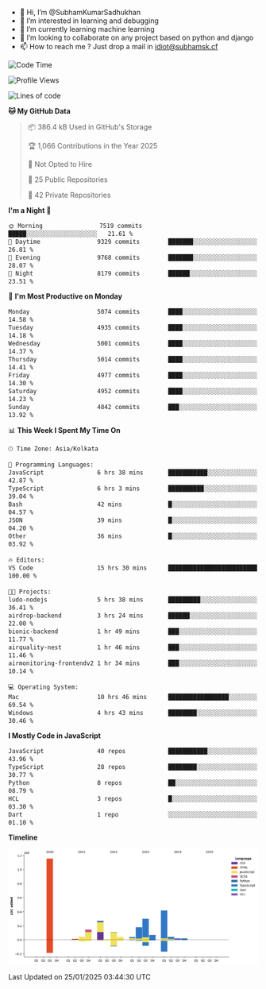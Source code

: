 - 👋 Hi, I’m @SubhamKumarSadhukhan
- 👀 I’m interested in learning and debugging
- 🌱 I’m currently learning machine learning
- 💞️ I’m looking to collaborate on any project based on python and django
- 📫 How to reach me ?
      Just drop a mail in idiot@subhamsk.cf

<!---
SubhamKumarSadhukhan/SubhamKumarSadhukhan is a ✨ special ✨ repository because its `README.md` (this file) appears on your GitHub profile.
You can click the Preview link to take a look at your changes.
--->


<!--START_SECTION:waka-->
![Code Time](http://img.shields.io/badge/Code%20Time-2%2C730%20hrs%2026%20mins-blue)

![Profile Views](http://img.shields.io/badge/Profile%20Views-0-blue)

![Lines of code](https://img.shields.io/badge/From%20Hello%20World%20I%27ve%20Written-2.8%20million%20lines%20of%20code-blue)

**🐱 My GitHub Data** 

> 📦 386.4 kB Used in GitHub's Storage 
 > 
> 🏆 1,066 Contributions in the Year 2025
 > 
> 🚫 Not Opted to Hire
 > 
> 📜 25 Public Repositories 
 > 
> 🔑 42 Private Repositories 
 > 
**I'm a Night 🦉** 

```text
🌞 Morning                7519 commits        █████░░░░░░░░░░░░░░░░░░░░   21.61 % 
🌆 Daytime                9329 commits        ███████░░░░░░░░░░░░░░░░░░   26.81 % 
🌃 Evening                9768 commits        ███████░░░░░░░░░░░░░░░░░░   28.07 % 
🌙 Night                  8179 commits        ██████░░░░░░░░░░░░░░░░░░░   23.51 % 
```
📅 **I'm Most Productive on Monday** 

```text
Monday                   5074 commits        ████░░░░░░░░░░░░░░░░░░░░░   14.58 % 
Tuesday                  4935 commits        ████░░░░░░░░░░░░░░░░░░░░░   14.18 % 
Wednesday                5001 commits        ████░░░░░░░░░░░░░░░░░░░░░   14.37 % 
Thursday                 5014 commits        ████░░░░░░░░░░░░░░░░░░░░░   14.41 % 
Friday                   4977 commits        ████░░░░░░░░░░░░░░░░░░░░░   14.30 % 
Saturday                 4952 commits        ████░░░░░░░░░░░░░░░░░░░░░   14.23 % 
Sunday                   4842 commits        ███░░░░░░░░░░░░░░░░░░░░░░   13.92 % 
```


📊 **This Week I Spent My Time On** 

```text
🕑︎ Time Zone: Asia/Kolkata

💬 Programming Languages: 
JavaScript               6 hrs 38 mins       ███████████░░░░░░░░░░░░░░   42.87 % 
TypeScript               6 hrs 3 mins        ██████████░░░░░░░░░░░░░░░   39.04 % 
Bash                     42 mins             █░░░░░░░░░░░░░░░░░░░░░░░░   04.57 % 
JSON                     39 mins             █░░░░░░░░░░░░░░░░░░░░░░░░   04.20 % 
Other                    36 mins             █░░░░░░░░░░░░░░░░░░░░░░░░   03.92 % 

🔥 Editors: 
VS Code                  15 hrs 30 mins      █████████████████████████   100.00 % 

🐱‍💻 Projects: 
ludo-nodejs              5 hrs 38 mins       █████████░░░░░░░░░░░░░░░░   36.41 % 
airdrop-backend          3 hrs 24 mins       ██████░░░░░░░░░░░░░░░░░░░   22.00 % 
bionic-backend           1 hr 49 mins        ███░░░░░░░░░░░░░░░░░░░░░░   11.77 % 
airquality-nest          1 hr 46 mins        ███░░░░░░░░░░░░░░░░░░░░░░   11.46 % 
airmonitoring-frontendv2 1 hr 34 mins        ███░░░░░░░░░░░░░░░░░░░░░░   10.14 % 

💻 Operating System: 
Mac                      10 hrs 46 mins      █████████████████░░░░░░░░   69.54 % 
Windows                  4 hrs 43 mins       ████████░░░░░░░░░░░░░░░░░   30.46 % 
```

**I Mostly Code in JavaScript** 

```text
JavaScript               40 repos            ███████████░░░░░░░░░░░░░░   43.96 % 
TypeScript               28 repos            ████████░░░░░░░░░░░░░░░░░   30.77 % 
Python                   8 repos             ██░░░░░░░░░░░░░░░░░░░░░░░   08.79 % 
HCL                      3 repos             █░░░░░░░░░░░░░░░░░░░░░░░░   03.30 % 
Dart                     1 repo              ░░░░░░░░░░░░░░░░░░░░░░░░░   01.10 % 
```



**Timeline**

![Lines of Code chart](https://raw.githubusercontent.com/SubhamKumarSadhukhan/SubhamKumarSadhukhan/main/assets/bar_graph.png)


 Last Updated on 25/01/2025 03:44:30 UTC
<!--END_SECTION:waka-->
